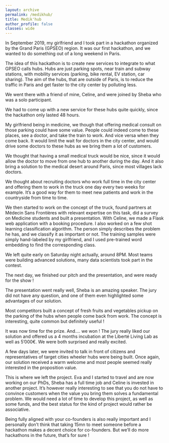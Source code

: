 ```yaml
---
layout: archive
permalink: /medikhub/
title: Medik'hub
author_profile: false
classes: wide
---
```


In September 2019, my girlfriend and I took part in a hackathon organized by the Grand Paris (GPSEO) region.  It was our first hackathon, and we wanted to do something out of a long weekend in Paris. 

The idea of this hackathon is to create new services to integrate to what GPSEO calls hubs. Hubs are just parking spots, near train and subway stations, with mobility services (parking, bike rental, EV station, car sharing). The aim of the hubs, that are outside of Paris, is to reduce the traffic in Paris and get faster to the city center by polluting less.

We went there with a friend of mine, Celine, and were joined by Sheba who was a solo participant. 

We had to come up with a new service for these hubs quite quickly, since the hackathon only lasted 48 hours. 

My girlfriend being in medicine, we though that offering medical consult on those parking could have some value. People could indeed come to these places, see a doctor, and take the train to work. And vice versa when they come back. It would limit the wait for doctors in the city center, and would drive some doctors to these hubs as we bring them a lot of customers. 

We thought that having a small medical truck would be nice, since it would allow the doctor to move from one hub to another during the day. And it also bring a solution to the medical desert around Paris, since most villages lack doctors. 

We thought about recruiting doctors who work full time in the city center and offering them to work in the truck one day every two weeks for example. It’s a good way for them to meet new patients and work in the countryside from time to time.

We then started to work on the concept of the truck, found partners at Médecin Sans Frontières with relevant expertise on this task, did a survey on Medicine students and built a presentation. With Celine, we made a Flask web application with a booking procedure. I also worked on a few shot learning classification algorithm. The person simply describes the problem he has, and we classify it as important or not. The training samples were simply hand-labeled by my girlfriend, and I used pre-trained word embedding to find the corresponding class.

We left quite early on Saturday night actually, around 8PM. Most teams were building advanced solutions, many data scientists took part in the contest. 

The next day, we finished our pitch and the presentation, and were ready for the show ! 

The presentation went really well, Sheba is an amazing speaker. The jury did not have any question, and one of them even highlighted some advantages of our solution.

Most competitors built a concept of fresh fruits and vegetables pickup on the parking of the hubs when people come back from work. The concept is interesting, quite common but definitely useful ! 

It was now time for the prize. And.... we won ! The jury really liked our solution and offered us a 4 months incubation at the Liberté Living Lab as well as 5’000€. We were both surprised and really excited.

A few days later, we were invited to talk in front of citizens and representatives of target cities wheeler hubs were being built. Once again, our solution received a warm welcome and most people seemed really interested in the proposition value. 

This is where we left the project. Eva and I started to travel and are now working on our PhDs, Sheba has a full time job and Celine is invested in another project. It’s however really interesting to see that you do not have to convince customers when the value you bring them solves a fundamental problem. We would need a lot of time to develop this project, as well as some funds, and the best status for the kind of project would rather be associative. 

Being fully aligned with your co-founders is also really important and I personally don’t think that taking 15mn to meet someone before a hackathon makes a decent choice for co-founders. But we’ll do more hackathons in the future, that’s for sure ! 

<script type="text/javascript" src="//downloads.mailchimp.com/js/signup-forms/popup/unique-methods/embed.js" data-dojo-config="usePlainJson: true, isDebug: false"></script><script type="text/javascript">window.dojoRequire(["mojo/signup-forms/Loader"], function(L) { L.start({"baseUrl":"mc.us3.list-manage.com","uuid":"c76a8e2ec2bd989affb9a074f","lid":"4646542adb","uniqueMethods":true}) })</script>
